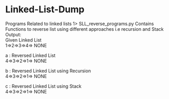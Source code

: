# Linked-List-Dump
Programs Related to linked lists
1> SLL_reverse_programs.py
Contains Functions to reverse list using different approaches i.e recursion and Stack <br>
Output:<br>
Given Linked List<br>
1=>2=>3=>4=> NONE<br>

a : Reversed Linked List<br>
4=>3=>2=>1=> NONE<br>

b : Reversed Linked List using Recursion<br>
4=>3=>2=>1=> NONE<br>

c : Reversed Linked List using Stack<br>
4=>3=>2=>1=> NONE<br>
